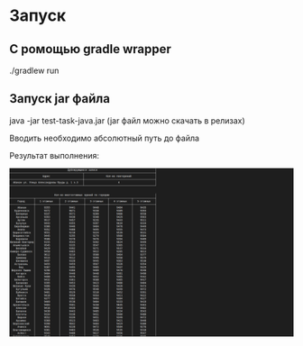 # Запуск

## С ромощью gradle wrapper
./gradlew run 

## Запуск jar файла
java -jar test-task-java.jar  (jar файл можно скачать в релизах)

Вводить необходимо абсолютный путь до файла

Результат выполнения: 

![Screenshot](result.png)
